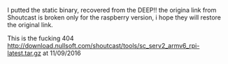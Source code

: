 I putted the static binary, recovered from the DEEP!! the origina link from Shoutcast is broken only for the raspberry version, i hope they will restore the original link.

This is the fucking 404 http://download.nullsoft.com/shoutcast/tools/sc_serv2_armv6_rpi-latest.tar.gz at 11/09/2016
